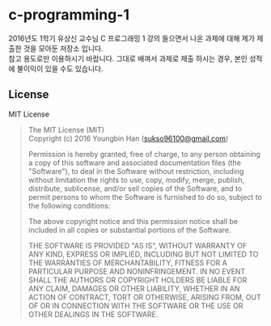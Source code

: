 # c-programming-1

2016년도 1학기 유상신 교수님 C 프로그래밍 1 강의 들으면서 나온 과제에 대해 제가 제출한 것을 모아둔 저장소 입니다.  
참고 용도로만 이용하시기 바랍니다. 그대로 배껴서 과제로 제출 하시는 경우, 본인 성적에 불이익이 있을 수도 있습니다.

## License
MIT License
>
>The MIT License (MIT)  
>Copyright (c) 2016 Youngbin Han (sukso96100@gmail.com)
>
>Permission is hereby granted, free of charge, to any person obtaining a copy of this software and associated documentation files (the "Software"), to deal in the Software without restriction, including without limitation the rights to use, copy, modify, merge, publish, distribute, sublicense, and/or sell copies of the Software, and to permit persons to whom the Software is furnished to do so, subject to the following conditions:
>
>The above copyright notice and this permission notice shall be included in all copies or substantial portions of the Software.
>
>THE SOFTWARE IS PROVIDED "AS IS", WITHOUT WARRANTY OF ANY KIND, EXPRESS OR IMPLIED, INCLUDING BUT NOT LIMITED TO THE WARRANTIES OF MERCHANTABILITY, FITNESS FOR A PARTICULAR PURPOSE AND NONINFRINGEMENT. IN NO EVENT SHALL THE AUTHORS OR COPYRIGHT HOLDERS BE LIABLE FOR ANY CLAIM, DAMAGES OR OTHER LIABILITY, WHETHER IN AN ACTION OF CONTRACT, TORT OR OTHERWISE, ARISING FROM, OUT OF OR IN CONNECTION WITH THE SOFTWARE OR THE USE OR OTHER DEALINGS IN THE SOFTWARE.
>
